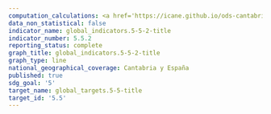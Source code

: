 ```yaml
---
computation_calculations: <a href='https://icane.github.io/ods-cantabria/assets/pdf/5.5.2.1.pdf' target='_blank'>Proporción de mujeres en cargos directivos</a><br><a href='https://icane.github.io/ods-cantabria/assets/pdf/5.5.2.2.pdf' target='_blank'>Proporción de mujeres en cargos directivos</a><br><a href='https://icane.github.io/ods-cantabria/assets/pdf/5.5.2.4.pdf' target='_blank'>Proporción de mujeres en cargos directivos</a>
data_non_statistical: false
indicator_name: global_indicators.5-5-2-title
indicator_number: 5.5.2
reporting_status: complete
graph_title: global_indicators.5-5-2-title
graph_type: line
national_geographical_coverage: Cantabria y España
published: true
sdg_goal: '5'
target_name: global_targets.5-5-title
target_id: '5.5'
---
```

